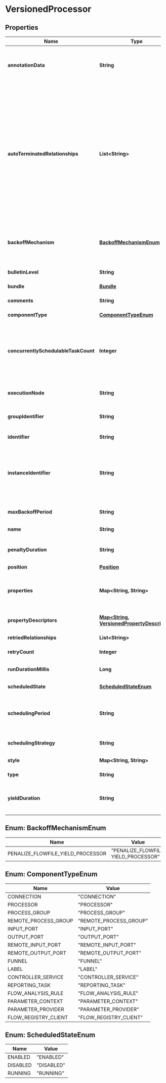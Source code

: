 # VersionedProcessor

## Properties
Name | Type | Description | Notes
------------ | ------------- | ------------- | -------------
**annotationData** | **String** | The annotation data for the processor used to relay configuration between a custom UI and the procesosr. |  [optional]
**autoTerminatedRelationships** | **List&lt;String&gt;** | The names of all relationships that cause a flow file to be terminated if the relationship is not connected elsewhere. This property differs from the &#x27;isAutoTerminate&#x27; property of the RelationshipDTO in that the RelationshipDTO is meant to depict the current configuration, whereas this property can be set in a DTO when updating a Processor in order to change which Relationships should be auto-terminated. |  [optional]
**backoffMechanism** | [**BackoffMechanismEnum**](#BackoffMechanismEnum) | Determines whether the FlowFile should be penalized or the processor should be yielded between retries. |  [optional]
**bulletinLevel** | **String** | The level at which the processor will report bulletins. |  [optional]
**bundle** | [**Bundle**](Bundle.md) |  |  [optional]
**comments** | **String** | The user-supplied comments for the component |  [optional]
**componentType** | [**ComponentTypeEnum**](#ComponentTypeEnum) |  |  [optional]
**concurrentlySchedulableTaskCount** | **Integer** | The number of tasks that should be concurrently schedule for the processor. If the processor doesn&#x27;t allow parallol processing then any positive input will be ignored. |  [optional]
**executionNode** | **String** | Indicates the node where the process will execute. |  [optional]
**groupIdentifier** | **String** | The ID of the Process Group that this component belongs to |  [optional]
**identifier** | **String** | The component&#x27;s unique identifier |  [optional]
**instanceIdentifier** | **String** | The instance ID of an existing component that is described by this VersionedComponent, or null if this is not mapped to an instantiated component |  [optional]
**maxBackoffPeriod** | **String** | Maximum amount of time to be waited during a retry period. |  [optional]
**name** | **String** | The component&#x27;s name |  [optional]
**penaltyDuration** | **String** | The amout of time that is used when the process penalizes a flowfile. |  [optional]
**position** | [**Position**](Position.md) |  |  [optional]
**properties** | **Map&lt;String, String&gt;** | The properties for the component. Properties whose value is not set will only contain the property name. |  [optional]
**propertyDescriptors** | [**Map&lt;String, VersionedPropertyDescriptor&gt;**](VersionedPropertyDescriptor.md) | The property descriptors for the component. |  [optional]
**retriedRelationships** | **List&lt;String&gt;** | All the relationships should be retried. |  [optional]
**retryCount** | **Integer** | Overall number of retries. |  [optional]
**runDurationMillis** | **Long** | The run duration for the processor in milliseconds. |  [optional]
**scheduledState** | [**ScheduledStateEnum**](#ScheduledStateEnum) | The scheduled state of the component |  [optional]
**schedulingPeriod** | **String** | The frequency with which to schedule the processor. The format of the value will depend on th value of schedulingStrategy. |  [optional]
**schedulingStrategy** | **String** | Indicates how the processor should be scheduled to run. |  [optional]
**style** | **Map&lt;String, String&gt;** | Stylistic data for rendering in a UI |  [optional]
**type** | **String** | The type of the extension component |  [optional]
**yieldDuration** | **String** | The amount of time that must elapse before this processor is scheduled again after yielding. |  [optional]

<a name="BackoffMechanismEnum"></a>
## Enum: BackoffMechanismEnum
Name | Value
---- | -----
PENALIZE_FLOWFILE_YIELD_PROCESSOR | &quot;PENALIZE_FLOWFILE, YIELD_PROCESSOR&quot;

<a name="ComponentTypeEnum"></a>
## Enum: ComponentTypeEnum
Name | Value
---- | -----
CONNECTION | &quot;CONNECTION&quot;
PROCESSOR | &quot;PROCESSOR&quot;
PROCESS_GROUP | &quot;PROCESS_GROUP&quot;
REMOTE_PROCESS_GROUP | &quot;REMOTE_PROCESS_GROUP&quot;
INPUT_PORT | &quot;INPUT_PORT&quot;
OUTPUT_PORT | &quot;OUTPUT_PORT&quot;
REMOTE_INPUT_PORT | &quot;REMOTE_INPUT_PORT&quot;
REMOTE_OUTPUT_PORT | &quot;REMOTE_OUTPUT_PORT&quot;
FUNNEL | &quot;FUNNEL&quot;
LABEL | &quot;LABEL&quot;
CONTROLLER_SERVICE | &quot;CONTROLLER_SERVICE&quot;
REPORTING_TASK | &quot;REPORTING_TASK&quot;
FLOW_ANALYSIS_RULE | &quot;FLOW_ANALYSIS_RULE&quot;
PARAMETER_CONTEXT | &quot;PARAMETER_CONTEXT&quot;
PARAMETER_PROVIDER | &quot;PARAMETER_PROVIDER&quot;
FLOW_REGISTRY_CLIENT | &quot;FLOW_REGISTRY_CLIENT&quot;

<a name="ScheduledStateEnum"></a>
## Enum: ScheduledStateEnum
Name | Value
---- | -----
ENABLED | &quot;ENABLED&quot;
DISABLED | &quot;DISABLED&quot;
RUNNING | &quot;RUNNING&quot;
